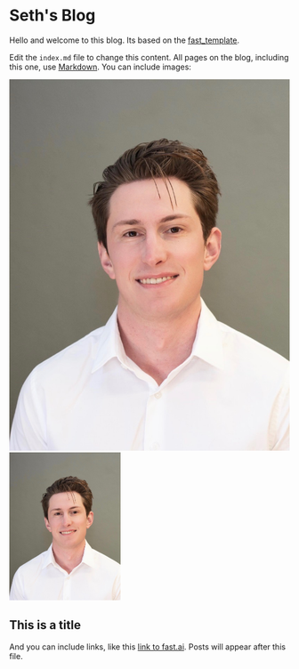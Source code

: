# Seth's Blog
Hello and welcome to this blog. Its based on the [fast_template](https://github.com/fastai/fast_template).

Edit the `index.md` file to change this content. All pages on the blog, including this one, use [Markdown](https://guides.github.com/features/mastering-markdown/). You can include images:

![headshot](images/Headshot.JPG)
<img src="images/Headshot.jpg" alt="Headshot" width="200"/>


## This is a title

And you can include links, like this [link to fast.ai](https://www.fast.ai). Posts will appear after this file. 
